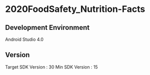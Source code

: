 # 2020FoodSafety_Nutrition-Facts


## Development Environment
Android Studio 4.0

## Version
Target SDK Version : 30
Min SDK Version : 15 
